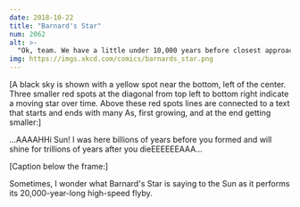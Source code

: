 ```yaml
---
date: 2018-10-22
title: "Barnard's Star"
num: 2062
alt: >-
  "Ok, team. We have a little under 10,000 years before closest approach to figure out how to destroy Barnard's Star." "Why, does it pose a threat to the Solar System?" "No. It's just an asshole."
img: https://imgs.xkcd.com/comics/barnards_star.png
---
```

[A black sky is shown with a yellow spot near the bottom, left of the center. Three smaller red spots at the diagonal from top left to bottom right indicate a moving star over time. Above these red spots lines are connected to a text that starts and ends with many As, first growing, and at the end getting smaller:]

...AAAAHHi Sun! I was here billions of years before you formed and will shine for trillions of years after you dieEEEEEEAAA...

[Caption below the frame:]

Sometimes, I wonder what Barnard's Star is saying to the Sun as it performs its 20,000-year-long high-speed flyby.